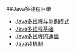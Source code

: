 
##Java多线程目录

* [Java多线程与单例模式](Java多线程与单例模式.md)
* [Java多线程基础](Java多线程基础.md)
* [Java多线程间通信](Java多线程间通信.md)
* [Java锁机制](Java锁机制.md)